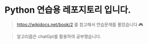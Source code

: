 # Python 연습용 레포지토리 입니다.

> https://wikidocs.net/book/2 를 참고해서 연습문제를 풀었습니다 🎮

> 알고리즘은 chatGpt를 활용하여 공부했습니다.